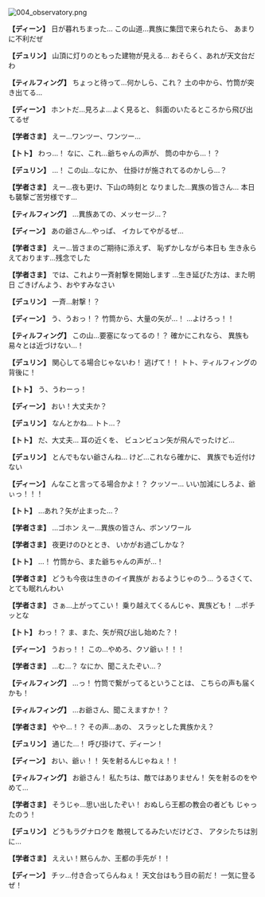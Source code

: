 
![004_observatory.png](../images/backgrounds/004_observatory.png)

**【ディーン】**
日が暮れちまった…
この山道…異族に集団で来られたら、
あまりに不利だぜ

**【デュリン】**
山頂に灯りのともった建物が見える…
おそらく、あれが天文台だわ

**【ティルフィング】**
ちょっと待って…何かしら、これ？
土の中から、竹筒が突き出てる…

**【ディーン】**
ホントだ…見ろよ…よく見ると、
斜面のいたるところから飛び出てるぜ

**【学者さま】**
えー…ワンツー、ワンツー…

**【トト】**
わっ…！
なに、これ…爺ちゃんの声が、
筒の中から…！？

**【デュリン】**
…！
この山…なにか、
仕掛けが施されてるのかしら…？

**【学者さま】**
えー…夜も更け、下山の時刻と
なりました…異族の皆さん…
本日も襲撃ご苦労様です…

**【ティルフィング】**
…異族あての、メッセージ…？

**【ディーン】**
あの爺さん…やっぱ、
イカレてやがるぜ…

**【学者さま】**
えー…皆さまのご期待に添えず、
恥ずかしながら本日も
生き永らえております…残念でした

**【学者さま】**
では、これより一斉射撃を開始します
…生き延びた方は、また明日
ごきげんよう、おやすみなさい

**【デュリン】**
一斉…射撃！？

**【ディーン】**
う、うおっ！？
竹筒から、大量の矢が…！
…よけろっ！！

**【ティルフィング】**
この山…要塞になってるの！？
確かにこれなら、
異族も易々とは近づけない…！

**【デュリン】**
関心してる場合じゃないわ！
逃げて！！
トト、ティルフィングの背後に！

**【トト】**
う、うわーっ！

**【ディーン】**
おい！大丈夫か？

**【デュリン】**
なんとかね…
トト…？

**【トト】**
だ、大丈夫…
耳の近くを、
ビュンビュン矢が飛んでったけど…

**【デュリン】**
とんでもない爺さんね…
けど…これなら確かに、
異族でも近付けない

**【ディーン】**
んなこと言ってる場合かよ！？
クッソー…
いい加減にしろよ、爺ぃっ！！！

**【トト】**
…あれ？矢が止まった…？

**【学者さま】**
…ゴホン
えー…異族の皆さん、ボンソワール

**【学者さま】**
夜更けのひととき、
いかがお過ごしかな？

**【トト】**
…！
竹筒から、また爺ちゃんの声が…！

**【学者さま】**
どうも今夜は生きのイイ異族が
おるようじゃのう…
うるさくて、とても眠れんわい

**【学者さま】**
さぁ…上がってこい！
乗り越えてくるんじゃ、異族ども！
…ポチッとな

**【トト】**
わっ！？
ま、また、矢が飛び出し始めた？！

**【ディーン】**
うおっ！！
この…やめろ、クソ爺ぃ！！！

**【学者さま】**
…む…？
なにか、聞こえたぞい…？

**【ティルフィング】**
…っ！
竹筒で繋がってるということは、
こちらの声も届くかも！

**【ティルフィング】**
…お爺さん、聞こえますか！？

**【学者さま】**
やや…！？
その声…あの、
スラッとした異族かえ？

**【デュリン】**
通じた…！
呼び掛けて、ディーン！

**【ディーン】**
おい、爺ぃ！！
矢を射るんじゃねぇ！！

**【ティルフィング】**
お爺さん！
私たちは、敵ではありません！
矢を射るのをやめて…

**【学者さま】**
そうじゃ…思い出したぞい！
おぬしら王都の教会の者ども
じゃったのう！

**【デュリン】**
どうもラグナロクを
敵視してるみたいだけどさ、
アタシたちは別に…

**【学者さま】**
ええい！黙らんか、王都の手先が！！

**【ディーン】**
チッ…付き合ってらんねぇ！
天文台はもう目の前だ！
一気に登るぜ！